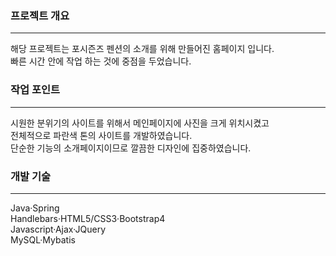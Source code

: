 
### 프로젝트 개요
---
해당 프로젝트는 포시즌즈 펜션의 소개를 위해 만들어진 홈페이지 입니다.
<br/>
빠른 시간 안에 작업 하는 것에 중점을 두었습니다.
<br/>


### 작업 포인트
---
시원한 분위기의 사이트를 위해서 메인페이지에 사진을 크게 위치시켰고
<br/>
전체적으로 파란색 톤의 사이트를 개발하였습니다.
<br/>
단순한 기능의 소개페이지이므로 깔끔한 디자인에 집중하였습니다.
<br/>


### 개발 기술
---
Java·Spring
<br/>
Handlebars·HTML5/CSS3·Bootstrap4
<br/>
Javascript·Ajax·JQuery
<br/>
MySQL·Mybatis
<br/> 


